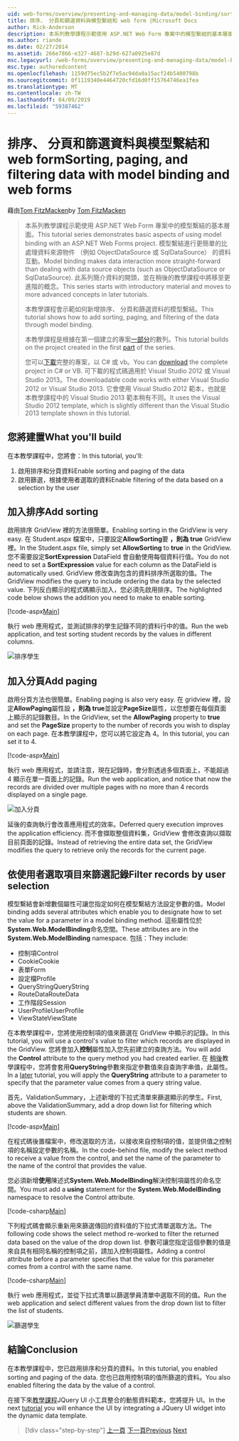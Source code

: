 ```yaml
---
uid: web-forms/overview/presenting-and-managing-data/model-binding/sorting-paging-and-filtering-data
title: 排序、 分頁和篩選資料與模型繫結和 web form |Microsoft Docs
author: Rick-Anderson
description: 本系列教學課程示範使用 ASP.NET Web Form 專案中的模型繫結的基本層面。 模型繫結進行資料互動更多簡單-...
ms.author: riande
ms.date: 02/27/2014
ms.assetid: 266e7866-e327-4687-b29d-627a0925e87d
msc.legacyurl: /web-forms/overview/presenting-and-managing-data/model-binding/sorting-paging-and-filtering-data
msc.type: authoredcontent
ms.openlocfilehash: 1159d75ec5b2f7e5ac94da0a15acf24b5400798b
ms.sourcegitcommit: 0f1119340e4464720cfd16d0ff15764746ea1fea
ms.translationtype: MT
ms.contentlocale: zh-TW
ms.lasthandoff: 04/09/2019
ms.locfileid: "59387462"
---
```

# <a name="sorting-paging-and-filtering-data-with-model-binding-and-web-forms"></a><span data-ttu-id="2a341-104">排序、 分頁和篩選資料與模型繫結和 web form</span><span class="sxs-lookup"><span data-stu-id="2a341-104">Sorting, paging, and filtering data with model binding and web forms</span></span>

<span data-ttu-id="2a341-105">藉由[Tom FitzMacken](https://github.com/tfitzmac)</span><span class="sxs-lookup"><span data-stu-id="2a341-105">by [Tom FitzMacken](https://github.com/tfitzmac)</span></span>

> <span data-ttu-id="2a341-106">本系列教學課程示範使用 ASP.NET Web Form 專案中的模型繫結的基本層面。</span><span class="sxs-lookup"><span data-stu-id="2a341-106">This tutorial series demonstrates basic aspects of using model binding with an ASP.NET Web Forms project.</span></span> <span data-ttu-id="2a341-107">模型繫結進行更簡單的比處理資料來源物件 （例如 ObjectDataSource 或 SqlDataSource） 的資料互動。</span><span class="sxs-lookup"><span data-stu-id="2a341-107">Model binding makes data interaction more straight-forward than dealing with data source objects (such as ObjectDataSource or SqlDataSource).</span></span> <span data-ttu-id="2a341-108">此系列簡介資料的開頭，並在稍後的教學課程中將移至更進階的概念。</span><span class="sxs-lookup"><span data-stu-id="2a341-108">This series starts with introductory material and moves to more advanced concepts in later tutorials.</span></span>
> 
> <span data-ttu-id="2a341-109">本教學課程會示範如何新增排序、 分頁和篩選資料的模型繫結。</span><span class="sxs-lookup"><span data-stu-id="2a341-109">This tutorial shows how to add sorting, paging, and filtering of the data through model binding.</span></span>
> 
> <span data-ttu-id="2a341-110">本教學課程是根據在第一個建立的專案[一部分](retrieving-data.md)的數列。</span><span class="sxs-lookup"><span data-stu-id="2a341-110">This tutorial builds on the project created in the first [part](retrieving-data.md) of the series.</span></span>
> 
> <span data-ttu-id="2a341-111">您可以[下載](https://go.microsoft.com/fwlink/?LinkId=286116)完整的專案，以 C# 或 vb。</span><span class="sxs-lookup"><span data-stu-id="2a341-111">You can [download](https://go.microsoft.com/fwlink/?LinkId=286116) the complete project in C# or VB.</span></span> <span data-ttu-id="2a341-112">可下載的程式碼適用於 Visual Studio 2012 或 Visual Studio 2013。</span><span class="sxs-lookup"><span data-stu-id="2a341-112">The downloadable code works with either Visual Studio 2012 or Visual Studio 2013.</span></span> <span data-ttu-id="2a341-113">它會使用 Visual Studio 2012 範本，也就是本教學課程中的 Visual Studio 2013 範本稍有不同。</span><span class="sxs-lookup"><span data-stu-id="2a341-113">It uses the Visual Studio 2012 template, which is slightly different than the Visual Studio 2013 template shown in this tutorial.</span></span>


## <a name="what-youll-build"></a><span data-ttu-id="2a341-114">您將建置</span><span class="sxs-lookup"><span data-stu-id="2a341-114">What you'll build</span></span>

<span data-ttu-id="2a341-115">在本教學課程中，您將會：</span><span class="sxs-lookup"><span data-stu-id="2a341-115">In this tutorial, you'll:</span></span>

1. <span data-ttu-id="2a341-116">啟用排序和分頁資料</span><span class="sxs-lookup"><span data-stu-id="2a341-116">Enable sorting and paging of the data</span></span>
2. <span data-ttu-id="2a341-117">啟用篩選，根據使用者選取的資料</span><span class="sxs-lookup"><span data-stu-id="2a341-117">Enable filtering of the data based on a selection by the user</span></span>

## <a name="add-sorting"></a><span data-ttu-id="2a341-118">加入排序</span><span class="sxs-lookup"><span data-stu-id="2a341-118">Add sorting</span></span>

<span data-ttu-id="2a341-119">啟用排序 GridView 裡的方法很簡單。</span><span class="sxs-lookup"><span data-stu-id="2a341-119">Enabling sorting in the GridView is very easy.</span></span> <span data-ttu-id="2a341-120">在 Student.aspx 檔案中，只要設定**AllowSorting**要 **，則為 true** GridView 裡。</span><span class="sxs-lookup"><span data-stu-id="2a341-120">In the Student.aspx file, simply set **AllowSorting** to **true** in the GridView.</span></span> <span data-ttu-id="2a341-121">您不需要設定**SortExpression** DataField 會自動使用每個資料行值。</span><span class="sxs-lookup"><span data-stu-id="2a341-121">You do not need to set a **SortExpression** value for each column as the DataField is automatically used.</span></span> <span data-ttu-id="2a341-122">GridView 修改查詢包含的資料排序所選取的值。</span><span class="sxs-lookup"><span data-stu-id="2a341-122">The GridView modifies the query to include ordering the data by the selected value.</span></span> <span data-ttu-id="2a341-123">下列反白顯示的程式碼顯示加入，您必須先啟用排序。</span><span class="sxs-lookup"><span data-stu-id="2a341-123">The highlighted code below shows the addition you need to make to enable sorting.</span></span>

[!code-aspx[Main](sorting-paging-and-filtering-data/samples/sample1.aspx?highlight=5)]

<span data-ttu-id="2a341-124">執行 web 應用程式，並測試排序的學生記錄不同的資料行中的值。</span><span class="sxs-lookup"><span data-stu-id="2a341-124">Run the web application, and test sorting student records by the values in different columns.</span></span>

![排序學生](sorting-paging-and-filtering-data/_static/image2.png)

## <a name="add-paging"></a><span data-ttu-id="2a341-126">加入分頁</span><span class="sxs-lookup"><span data-stu-id="2a341-126">Add paging</span></span>

<span data-ttu-id="2a341-127">啟用分頁方法也很簡單。</span><span class="sxs-lookup"><span data-stu-id="2a341-127">Enabling paging is also very easy.</span></span> <span data-ttu-id="2a341-128">在 gridview 裡，設定**AllowPaging**屬性設 **，則為 true**並設定**PageSize**屬性，以您想要在每個頁面上顯示的記錄數目。</span><span class="sxs-lookup"><span data-stu-id="2a341-128">In the GridView, set the **AllowPaging** property to **true** and set the **PageSize** property to the number of records you wish to display on each page.</span></span> <span data-ttu-id="2a341-129">在本教學課程中，您可以將它設定為 4。</span><span class="sxs-lookup"><span data-stu-id="2a341-129">In this tutorial, you can set it to 4.</span></span>

[!code-aspx[Main](sorting-paging-and-filtering-data/samples/sample2.aspx?highlight=5)]

<span data-ttu-id="2a341-130">執行 web 應用程式，並請注意，現在記錄時，會分割透過多個頁面上，不能超過 4 顯示在單一頁面上的記錄。</span><span class="sxs-lookup"><span data-stu-id="2a341-130">Run the web application, and notice that now the records are divided over multiple pages with no more than 4 records displayed on a single page.</span></span>

![加入分頁](sorting-paging-and-filtering-data/_static/image4.png)

<span data-ttu-id="2a341-132">延後的查詢執行會改善應用程式的效率。</span><span class="sxs-lookup"><span data-stu-id="2a341-132">Deferred query execution improves the application efficiency.</span></span> <span data-ttu-id="2a341-133">而不會擷取整個資料集，GridView 會修改查詢以擷取目前頁面的記錄。</span><span class="sxs-lookup"><span data-stu-id="2a341-133">Instead of retrieving the entire data set, the GridView modifies the query to retrieve only the records for the current page.</span></span>

## <a name="filter-records-by-user-selection"></a><span data-ttu-id="2a341-134">依使用者選取項目來篩選記錄</span><span class="sxs-lookup"><span data-stu-id="2a341-134">Filter records by user selection</span></span>

<span data-ttu-id="2a341-135">模型繫結會新增數個屬性可讓您指定如何在模型繫結方法設定參數的值。</span><span class="sxs-lookup"><span data-stu-id="2a341-135">Model binding adds several attributes which enable you to designate how to set the value for a parameter in a model binding method.</span></span> <span data-ttu-id="2a341-136">這些屬性位於**System.Web.ModelBinding**命名空間。</span><span class="sxs-lookup"><span data-stu-id="2a341-136">These attributes are in the **System.Web.ModelBinding** namespace.</span></span> <span data-ttu-id="2a341-137">包括：</span><span class="sxs-lookup"><span data-stu-id="2a341-137">They include:</span></span>

- <span data-ttu-id="2a341-138">控制項</span><span class="sxs-lookup"><span data-stu-id="2a341-138">Control</span></span>
- <span data-ttu-id="2a341-139">Cookie</span><span class="sxs-lookup"><span data-stu-id="2a341-139">Cookie</span></span>
- <span data-ttu-id="2a341-140">表單</span><span class="sxs-lookup"><span data-stu-id="2a341-140">Form</span></span>
- <span data-ttu-id="2a341-141">設定檔</span><span class="sxs-lookup"><span data-stu-id="2a341-141">Profile</span></span>
- <span data-ttu-id="2a341-142">QueryString</span><span class="sxs-lookup"><span data-stu-id="2a341-142">QueryString</span></span>
- <span data-ttu-id="2a341-143">RouteData</span><span class="sxs-lookup"><span data-stu-id="2a341-143">RouteData</span></span>
- <span data-ttu-id="2a341-144">工作階段</span><span class="sxs-lookup"><span data-stu-id="2a341-144">Session</span></span>
- <span data-ttu-id="2a341-145">UserProfile</span><span class="sxs-lookup"><span data-stu-id="2a341-145">UserProfile</span></span>
- <span data-ttu-id="2a341-146">ViewState</span><span class="sxs-lookup"><span data-stu-id="2a341-146">ViewState</span></span>

<span data-ttu-id="2a341-147">在本教學課程中，您將使用控制項的值來篩選在 GridView 中顯示的記錄。</span><span class="sxs-lookup"><span data-stu-id="2a341-147">In this tutorial, you will use a control's value to filter which records are displayed in the GridView.</span></span> <span data-ttu-id="2a341-148">您將會加入**控制**屬性加入您先前建立的查詢方法。</span><span class="sxs-lookup"><span data-stu-id="2a341-148">You will add the **Control** attribute to the query method you had created earlier.</span></span> <span data-ttu-id="2a341-149">在 [稍後](using-query-string-values-to-retrieve-data.md)教學課程中，您將會套用**QueryString**參數來指定參數值來自查詢字串值，此屬性。</span><span class="sxs-lookup"><span data-stu-id="2a341-149">In a [later](using-query-string-values-to-retrieve-data.md) tutorial, you will apply the **QueryString** attribute to a parameter to specify that the parameter value comes from a query string value.</span></span>

<span data-ttu-id="2a341-150">首先，ValidationSummary，上述新增的下拉式清單來篩選顯示的學生。</span><span class="sxs-lookup"><span data-stu-id="2a341-150">First, above the ValidationSummary, add a drop down list for filtering which students are shown.</span></span>

[!code-aspx[Main](sorting-paging-and-filtering-data/samples/sample3.aspx?highlight=3-11)]

<span data-ttu-id="2a341-151">在程式碼後置檔案中，修改選取的方法，以接收來自控制項的值，並提供值之控制項的名稱設定參數的名稱。</span><span class="sxs-lookup"><span data-stu-id="2a341-151">In the code-behind file, modify the select method to receive a value from the control, and set the name of the parameter to the name of the control that provides the value.</span></span>

<span data-ttu-id="2a341-152">您必須新增**使用**陳述式**System.Web.ModelBinding**解決控制項屬性的命名空間。</span><span class="sxs-lookup"><span data-stu-id="2a341-152">You must add a **using** statement for the **System.Web.ModelBinding** namespace to resolve the Control attribute.</span></span>

[!code-csharp[Main](sorting-paging-and-filtering-data/samples/sample4.cs)]

<span data-ttu-id="2a341-153">下列程式碼會顯示重新用來篩選傳回的資料值的下拉式清單選取方法。</span><span class="sxs-lookup"><span data-stu-id="2a341-153">The following code shows the select method re-worked to filter the returned data based on the value of the drop down list.</span></span> <span data-ttu-id="2a341-154">參數可讓您指定這個參數的值是來自具有相同名稱的控制項之前，請加入控制項屬性。</span><span class="sxs-lookup"><span data-stu-id="2a341-154">Adding a control attribute before a parameter specifies that the value for this parameter comes from a control with the same name.</span></span>

[!code-csharp[Main](sorting-paging-and-filtering-data/samples/sample5.cs)]

<span data-ttu-id="2a341-155">執行 web 應用程式，並從下拉式清單以篩選學員清單中選取不同的值。</span><span class="sxs-lookup"><span data-stu-id="2a341-155">Run the web application and select different values from the drop down list to filter the list of students.</span></span>

![篩選學生](sorting-paging-and-filtering-data/_static/image6.png)

## <a name="conclusion"></a><span data-ttu-id="2a341-157">結論</span><span class="sxs-lookup"><span data-stu-id="2a341-157">Conclusion</span></span>

<span data-ttu-id="2a341-158">在本教學課程中，您已啟用排序和分頁的資料。</span><span class="sxs-lookup"><span data-stu-id="2a341-158">In this tutorial, you enabled sorting and paging of the data.</span></span> <span data-ttu-id="2a341-159">您也已啟用控制項的值所篩選的資料。</span><span class="sxs-lookup"><span data-stu-id="2a341-159">You also enabled filtering the data by the value of a control.</span></span>

<span data-ttu-id="2a341-160">在接下來[教學課程](integrating-jquery-ui.md)JQuery UI 小工具整合的動態資料範本，您將提升 UI。</span><span class="sxs-lookup"><span data-stu-id="2a341-160">In the next [tutorial](integrating-jquery-ui.md) you will enhance the UI by integrating a JQuery UI widget into the dynamic data template.</span></span>

> [!div class="step-by-step"]
> <span data-ttu-id="2a341-161">[上一頁](updating-deleting-and-creating-data.md)
> [下一頁](integrating-jquery-ui.md)</span><span class="sxs-lookup"><span data-stu-id="2a341-161">[Previous](updating-deleting-and-creating-data.md)
[Next](integrating-jquery-ui.md)</span></span>
